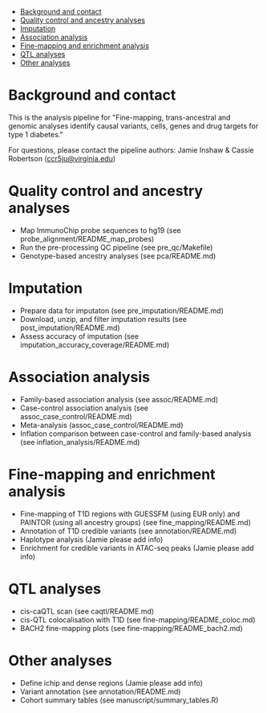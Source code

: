 <!-- TOC depthFrom:1 depthTo:1 withLinks:1 updateOnSave:1 orderedList:0 -->

- [Background and contact](#background-and-contact)
- [Quality control and ancestry analyses](#quality-control-and-ancestry-analyses)
- [Imputation](#imputation)
- [Association analysis](#association-analysis)
- [Fine-mapping and enrichment analysis](#fine-mapping-and-enrichment-analysis)
- [QTL analyses](#qtl-analyses)
- [Other analyses](#other-analyses)

<!-- /TOC -->

# Background and contact
This is the analysis pipeline for "Fine-mapping, trans-ancestral and genomic analyses identify causal variants, cells, genes and drug targets for type 1 diabetes."

For questions, please contact the pipeline authors: Jamie Inshaw & Cassie Robertson (ccr5ju@virginia.edu)


# Quality control and ancestry analyses
* Map ImmunoChip probe sequences to hg19 (see probe_alignment/README_map_probes)
* Run the pre-processing QC pipeline (see pre_qc/Makefile)
* Genotype-based ancestry analyses (see pca/README.md)


# Imputation
* Prepare data for imputaton (see pre_imputation/README.md)
* Download, unzip, and filter imputation results (see post_imputation/README.md)
* Assess accuracy of imputation  (see imputation_accuracy_coverage/README.md)


# Association analysis
* Family-based association analysis (see assoc/README.md)
* Case-control association analysis (see assoc_case_control/README.md)
* Meta-analysis (assoc_case_control/README.md)
* Inflation comparison between case-control and family-based analysis	(see inflation_analysis/README.md)


# Fine-mapping and enrichment analysis
* Fine-mapping of T1D regions with GUESSFM (using EUR only) and PAINTOR (using all ancestry groups) (see fine_mapping/README.md)
* Annotation of T1D credible variants (see annotation/README.md)
* Haplotype analysis (Jamie please add info)
* Enrichment for credible variants in ATAC-seq peaks (Jamie please add info)


# QTL analyses
* cis-caQTL scan (see caqtl/README.md)
* cis-QTL colocalisation with T1D (see fine-mapping/README_coloc.md)
* BACH2 fine-mapping plots (see fine-mapping/README_bach2.md)


# Other analyses
* Define ichip and dense regions (Jamie please add info)
* Variant annotation (see annotation/README.md)
* Cohort summary tables (see manuscript/summary_tables.R)
